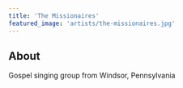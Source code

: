 ```yaml
---
title: 'The Missionaires'
featured_image: 'artists/the-missionaires.jpg'
---
```


## About

Gospel singing group from Windsor, Pennsylvania
